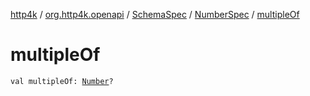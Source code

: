 [http4k](../../../index.md) / [org.http4k.openapi](../../index.md) / [SchemaSpec](../index.md) / [NumberSpec](index.md) / [multipleOf](./multiple-of.md)

# multipleOf

`val multipleOf: `[`Number`](https://kotlinlang.org/api/latest/jvm/stdlib/kotlin/-number/index.html)`?`
